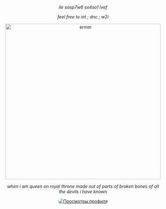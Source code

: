 <p align="center"> <em> ile sosp7w6 sx4so1 lvef </em> </p> </p>

<p align="center"> <em> feel free to int ; dnc ; w2i </em> </p> </p>

<p align="center">
  <img src="https://files.catbox.moe/igdjf5.png" alt="ermm" width="500"/>
</p>

<p align="center"> <em> when i am queen on royal throne made out of parts of broken bones of all the devils i have known </em> </p> </p>


<div align="center">
  <a href="https://github.com/sumi-vitae">
    <img src="https://komarev.com/ghpvc/?username=sumi-vitae&label=views&color=c33528&style=flat&labelColor=B174C7" alt="Просмотры профиля" style="border-radius: 10px;" />
  </a>
</div>
